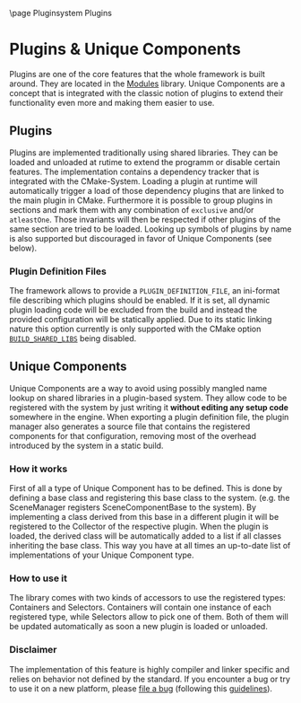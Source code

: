 \page Pluginsystem Plugins

# Plugins & Unique Components

Plugins are one of the core features that the whole framework is built around. They are located in the [Modules][] library. Unique Components are a concept that is integrated with the classic notion of plugins to extend their functionality even more and making them easier to use.

## Plugins

Plugins are implemented traditionally using shared libraries. They can be loaded and unloaded at rutime to extend the programm or disable certain features. The implementation contains a dependency tracker that is integrated with the CMake-System. Loading a plugin at runtime will automatically trigger a load of those dependency plugins that are linked to the main plugin in CMake. Furthermore it is possible to group plugins in sections and mark them with any combination of `exclusive` and/or `atleastOne`. Those invariants will then be respected if other plugins of the same section are tried to be loaded. Looking up symbols of plugins by name is also supported but discouraged in favor of Unique Components (see below).

### Plugin Definition Files

The framework allows to provide a `PLUGIN_DEFINITION_FILE`, an ini-format file describing which plugins should be enabled. If it is set, all dynamic plugin loading code will be excluded from the build and instead the provided configuration will be statically applied. Due to its static linking nature this option currently is only supported with the CMake option [`BUILD_SHARED_LIBS`][] being disabled.

## Unique Components

Unique Components are a way to avoid using possibly mangled name lookup on shared libraries in a plugin-based system. They allow code to be registered with the system by just writing it **without editing any setup code** somewhere in the engine. When exporting a plugin definition file, the plugin manager also generates a source file that contains the registered components for that configuration, removing most of the overhead introduced by the system in a static build. 

### How it works

First of all a type of Unique Component has to be defined. This is done by defining a base class and registering this base class to the system. (e.g. the SceneManager registers SceneComponentBase to the system). By implementing a class derived from this base in a different plugin it will be registered to the Collector of the respective plugin. When the plugin is loaded, the derived class will be automatically added to a list if all classes inheriting the base class. This way you have at all times an up-to-date list of implementations of your Unique Component type.

### How to use it

The library comes with two kinds of accessors to use the registered types: Containers and Selectors. Containers will contain one instance of each registered type, while Selectors allow to pick one of them. Both of them will be updated automatically as soon a new plugin is loaded or unloaded.

### Disclaimer

The implementation of this feature is highly compiler and linker specific and relies on behavior not defined by the standard. If you encounter a bug or try to use it on a new platform, please [file a bug][] (following this [guidelines][]).

[Overview]: overview.md
[Modules]: modules.md
[file a bug]: https://github.com/MadManRises/Madgine/issues
[guidelines]: ../.github/ISSUE_TEMPLATE/bug_report.md

[`BUILD_SHARED_LIBS`]: https://cmake.org/cmake/help/latest/variable/BUILD_SHARED_LIBS.html
